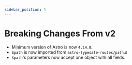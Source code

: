 ```yaml
---
sidebar_position: 4
---
```


# Breaking Changes From v2
* Minimum version of Astro is now `4.14.0`.
* `$path` is now imported from `astro-typesafe-routes/path`.s
* `$path`'s parameters now accept one object with all fields.